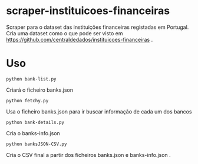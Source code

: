 scraper-instituicoes-financeiras
================================

Scraper para o dataset das instituições financeiras registadas em Portugal.
Cria uma dataset como o que pode ser visto em https://github.com/centraldedados/instituicoes-financeiras .

# Uso

```
python bank-list.py
```
Criará o ficheiro banks.json

```
python fetchy.py
```
Usa o ficheiro banks.json para ir buscar informação de cada um dos bancos

```
python bank-details.py
```
Cria o banks-info.json

```
python banksJSON-CSV.py
```
Cria o CSV final a partir dos ficheiros banks.json e banks-info.json .
